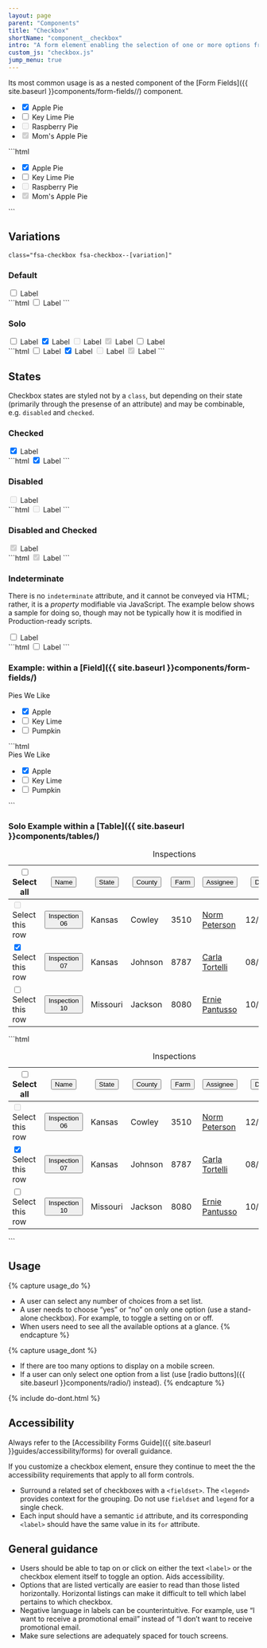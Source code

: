 ```yaml
---
layout: page
parent: "Components"
title: "Checkbox"
shortName: "component__checkbox"
intro: "A form element enabling the selection of one or more options from a visible list."
custom_js: "checkbox.js"
jump_menu: true
---
```


Its most common usage is as a nested component of the [Form Fields]({{ site.baseurl }}components/form-fields//) component.

<div class="ds-preview">
  <ul class="fsa-form-list" aria-label="Example display of the 4 checkbox states">
    <li>
      <span>
        <input class="fsa-checkbox" id="apple-pie" type="checkbox" name="pies" value="apple-pie" checked="">
        <label for="apple-pie">Apple Pie</label>
      </span>
    </li>
    <li>
      <span>
        <input class="fsa-checkbox" id="key-lime-pie" type="checkbox" name="pies" value="key-lime-pie">
        <label for="key-lime-pie">Key Lime Pie</label>
      </span>
    </li>
    <li>
      <span>
        <input class="fsa-checkbox" id="raspberry-pie" type="checkbox" name="pies" disabled="">
        <label for="raspberry-pie">Raspberry Pie</label>
      </span>
    </li>
    <li>
      <span>
        <input class="fsa-checkbox" id="moms-apple-pie" type="checkbox" name="pies" value="moms-apple-pie" checked="checked" disabled="disabled">
        <label for="moms-apple-pie">Mom's Apple Pie</label>
      </span>
    </li>
  </ul>
</div>
```html
<ul class="fsa-form-list" aria-label="Example display of the 4 checkbox states">
  <li>
    <span>
      <input class="fsa-checkbox" id="apple-pie" type="checkbox" name="pies" value="apple-pie" checked="">
      <label for="apple-pie">Apple Pie</label>
    </span>
  </li>
  <li>
    <span>
      <input class="fsa-checkbox" id="key-lime-pie" type="checkbox" name="pies" value="key-lime-pie">
      <label for="key-lime-pie">Key Lime Pie</label>
    </span>
  </li>
  <li>
    <span>
      <input class="fsa-checkbox" id="raspberry-pie" type="checkbox" name="pies" disabled="">
      <label for="raspberry-pie">Raspberry Pie</label>
    </span>
  </li>
  <li>
    <span>
      <input class="fsa-checkbox" id="moms-apple-pie" type="checkbox" name="pies" value="moms-apple-pie" checked="checked" disabled="disabled">
      <label for="moms-apple-pie">Mom's Apple Pie</label>
    </span>
  </li>
</ul>
```

## Variations

`class="fsa-checkbox fsa-checkbox--[variation]"`

### Default

<div class="ds-preview">
  <span>
    <input class="fsa-checkbox" id="lorem-9683783" type="checkbox" name="lorem-9683783" value="lorem-9683783">
    <label for="lorem-9683783">Label</label>
  </span>
</div>
```html
<span>
  <input class="fsa-checkbox" id="lorem-9683783" type="checkbox" name="lorem-9683783" value="lorem-9683783">
  <label for="lorem-9683783">Label</label>
</span>
```

### Solo

<div class="ds-preview">
  <span>
    <input class="fsa-checkbox fsa-checkbox--solo" id="solo-example__01" type="checkbox" name="solo-example__01" value="solo-example__01">
    <label for="solo-example__01"><span class="fsa-sr-only">Label</span></label>
  </span>
  <span>
    <input class="fsa-checkbox fsa-checkbox--solo" id="solo-example__02" type="checkbox" name="solo-example__02" value="solo-example__02" checked="">
    <label for="solo-example__02"><span class="fsa-sr-only">Label</span></label>
  </span>
  <span>
    <input class="fsa-checkbox fsa-checkbox--solo" id="solo-example__03" type="checkbox" name="solo-example__03" value="solo-example__03" disabled="">
    <label for="solo-example__03"><span class="fsa-sr-only">Label</span></label>
  </span>
  <span>
    <input class="fsa-checkbox fsa-checkbox--solo" id="solo-example__04" type="checkbox" name="solo-example__04" value="solo-example__04" disabled="" checked>
    <label for="solo-example__04"><span class="fsa-sr-only">Label</span></label>
  </span>
  <span>
    <input class="fsa-checkbox fsa-checkbox--solo" id="solo-example__05" type="checkbox" name="solo-example__05" value="solo-example__05">
    <label for="solo-example__05"><span class="fsa-sr-only">Label</span></label>
  </span>
  <script>
    document.getElementById("solo-example__05").indeterminate = true;
  </script>
</div>
```html
<span>
  <input class="fsa-checkbox fsa-checkbox--solo" id="solo-example__01" type="checkbox" name="solo-example__01" value="solo-example__01">
  <label for="solo-example__01"><span class="fsa-sr-only">Label</span></label>
</span>
<span>
  <input class="fsa-checkbox fsa-checkbox--solo" id="solo-example__02" type="checkbox" name="solo-example__02" value="solo-example__02" checked="">
  <label for="solo-example__02"><span class="fsa-sr-only">Label</span></label>
</span>
<span>
  <input class="fsa-checkbox fsa-checkbox--solo" id="solo-example__03" type="checkbox" name="solo-example__03" value="solo-example__03" disabled="">
  <label for="solo-example__03"><span class="fsa-sr-only">Label</span></label>
</span>
<span>
  <input class="fsa-checkbox fsa-checkbox--solo" id="solo-example__04" type="checkbox" name="solo-example__04" value="solo-example__04" disabled="" checked>
  <label for="solo-example__04"><span class="fsa-sr-only">Label</span></label>
</span>
```

## States

Checkbox states are styled not by a `class`, but depending on their state (primarily through the presense of an attribute) and may be combinable, e.g. `disabled` and `checked`.

### Checked

<div class="ds-preview">
  <span>
    <input class="fsa-checkbox" checked="checked" id="lorem-857" type="checkbox" name="lorem-857" value="lorem-857">
    <label for="lorem-857">Label</label>
  </span>
</div>
```html
<span>
  <input class="fsa-checkbox" checked="checked" id="lorem-857" type="checkbox" name="lorem-857" value="lorem-857">
  <label for="lorem-857">Label</label>
</span>
```

### Disabled

<div class="ds-preview">
  <span>
    <input class="fsa-checkbox" disabled="disabled" id="lorem-978" type="checkbox" name="lorem-978" value="lorem-978">
    <label for="lorem-978">Label</label>
  </span>
</div>
```html
<span>
  <input class="fsa-checkbox" disabled="disabled" id="lorem-978" type="checkbox" name="lorem-978" value="lorem-978">
  <label for="lorem-978">Label</label>
</span>
```

### Disabled and Checked

<div class="ds-preview">
  <span>
    <input class="fsa-checkbox" disabled="disabled" checked="checked" id="lorem-935200" type="checkbox" name="lorem-935200" value="lorem-935200">
    <label for="lorem-935200">Label</label>
  </span>
</div>
```html
<span>
  <input class="fsa-checkbox" disabled="disabled" checked="checked" id="lorem-935200" type="checkbox" name="lorem-935200" value="lorem-935200">
  <label for="lorem-935200">Label</label>
</span>
```

### Indeterminate

There is no `indeterminate` attribute, and it cannot be conveyed via HTML; rather, it is a *property* modifiable via JavaScript. The example below shows a sample for doing so, though may not be typically how it is modified in Production-ready scripts.

<div class="ds-preview">
  <span>
    <input class="fsa-checkbox" id="checkbox-indeterminate-example" type="checkbox" name="checkbox-indeterminate-example" value="checkbox-indeterminate-example">
    <label for="checkbox-indeterminate-example">Label</label>
  </span>
  <script>
    document.getElementById("checkbox-indeterminate-example").indeterminate = true;
  </script>
</div>
```html
<span>
  <input class="fsa-checkbox" id="checkbox-indeterminate-example" type="checkbox" name="checkbox-indeterminate-example" value="checkbox-indeterminate-example">
  <label for="checkbox-indeterminate-example">Label</label>
</span>
<script>
  document.getElementById("checkbox-indeterminate-example")ndeterminate = true;
</script>
```

### Example: within a [Field]({{ site.baseurl }}components/form-fields/)

<div class="ds-preview">
  <div class="fsa-field">
    <label class="fsa-field__label" id="unique-id-lorem--1234">Pies We Like</label>
    <ul class="fsa-form-list" aria-labelledby="unique-id-lorem--1234">
      <li>
        <span>
          <input class="fsa-checkbox" id="apple" type="checkbox" name="pie" checked="">
          <label for="apple">Apple</label>
        </span>
      </li>
      <li>
        <span>
          <input class="fsa-checkbox" id="key-lime" type="checkbox" name="pie">
          <label for="key-lime">Key Lime</label>
        </span>
      </li>
      <li>
        <span>
          <input class="fsa-checkbox" id="pumpkin" type="checkbox" name="pie">
          <label for="pumpkin">Pumpkin</label>
        </span>
      </li>
    </ul>
  </div>
</div>
```html
<div class="fsa-field">
  <label class="fsa-field__label" id="unique-id-lorem--1234">Pies We Like</label>
  <ul class="fsa-form-list" aria-labelledby="unique-id-lorem--1234">
    <li>
      <span>
        <input class="fsa-checkbox" id="apple" type="checkbox" name="pie" checked="">
        <label for="apple">Apple</label>
      </span>
    </li>
    <li>
      <span>
        <input class="fsa-checkbox" id="key-lime" type="checkbox" name="pie">
        <label for="key-lime">Key Lime</label>
      </span>
    </li>
    <li>
      <span>
        <input class="fsa-checkbox" id="pumpkin" type="checkbox" name="pie">
        <label for="pumpkin">Pumpkin</label>
      </span>
    </li>
  </ul>
</div>
```

### Solo Example within a [Table]({{ site.baseurl }}components/tables/)

<div class="ds-preview">
  <table class="fsa-table fsa-table--borderless fsa-table--responsive fsa-table--responsive-horizontal">
    <caption class="sr-only">Inspections</caption>
    <thead>
      <tr>
        <th class="fsa-table__th--sticky fsa-table__th--select">
          <span>
            <input class="fsa-checkbox fsa-checkbox--solo" data-behavior="select-table-all" id="inpections__select-all" type="checkbox" name="inpections__select-all" value="Select all">
            <label for="inpections__select-all" title="Select all"><span class="sr-only">Select all</span></label>
          </span>
        </th>
        <th class="fsa-table__th--sticky" aria-sort="ascending">
          <button type="button" class="fsa-table__sort fsa-table__sort--ascending">Name</button>
        </th>
        <th class="fsa-table__th--sticky">
          <button type="button" class="fsa-table__sort">State</button>
        </th>
        <th class="fsa-table__th--sticky">
          <button type="button" class="fsa-table__sort">County</button>
        </th>
        <th class="fsa-table__th--sticky">
          <button type="button" class="fsa-table__sort">Farm</button>
        </th>
        <th class="fsa-table__th--sticky">
          <button type="button" class="fsa-table__sort">Assignee</button>
        </th>
        <th class="fsa-table__th--sticky">
          <button type="button" class="fsa-table__sort">Due Date</button>
        </th>
        <th class="fsa-table__th--sticky">
          <button type="button" class="fsa-table__sort">Status</button>
        </th>
      </tr>
    </thead>
    <tbody>
      <tr>
        <td aria-label="Select">
          <span>
            <input disabled="disabled" class="fsa-checkbox fsa-checkbox--solo" id="inpections__select-inspection--06" type="checkbox" name="inpections__select-inspection--06" value="06">
            <label for="inpections__select-inspection--06"><span class="sr-only">Select this row</span></label>
          </span>
        </td>
        <td aria-label="Inspection Number">
          <strong>
            <button type="button" class="fsa-btn fsa-btn--flat">Inspection 06</button>
          </strong>
        </td>
        <td aria-label="State">Kansas</td>
        <td aria-label="County">Cowley</td>
        <td aria-label="Farm Number">3510</td>
        <td aria-label="Assigned to"><a href="link.html">Norm Peterson</a></td>
        <td aria-label="Due Date">
          <time datetime="2018-12-11">12/11/2018</time>
        </td>
        <td aria-label="Status">
          <div><span class="fsa-label fsa-label--success">Complete</span></div>
        </td>
      </tr>
      <tr class="fsa-table__row--selected">
        <td aria-label="Select">
          <span>
            <input class="fsa-checkbox fsa-checkbox--solo" data-behavior="select-table-row" id="inpections__select-inspection--07" type="checkbox" name="inpections__select-inspection--07" value="07" checked>
            <label for="inpections__select-inspection--07"><span class="sr-only">Select this row</span></label>
          </span>
        </td>
        <td aria-label="Inspection Number">
          <strong>
            <button type="button" class="fsa-btn fsa-btn--flat">Inspection 07</button>
          </strong>
        </td>
        <td aria-label="State">Kansas</td>
        <td aria-label="County">Johnson</td>
        <td aria-label="Farm Number">8787</td>
        <td aria-label="Assigned to"><a href="link.html">Carla Tortelli</a></td>
        <td aria-label="Due Date">
          <time datetime="2018-08-05">08/05/2018</time>
        </td>
        <td aria-label="Status">
          <div><span class="fsa-label fsa-label--neutral">Assigned</span></div>
        </td>
      </tr>
      <tr>
        <td aria-label="Select">
          <span>
            <input class="fsa-checkbox fsa-checkbox--solo" data-behavior="select-table-row" id="inpections__select-inspection--10" type="checkbox" name="inpections__select-inspection--10" value="10">
            <label for="inpections__select-inspection--10"><span class="sr-only">Select this row</span></label>
          </span>
        </td>
        <td aria-label="Inspection Number">
          <strong>
            <button type="button" class="fsa-btn fsa-btn--flat">Inspection 10</button>
          </strong>
        </td>
        <td aria-label="State">Missouri</td>
        <td aria-label="County">Jackson</td>
        <td aria-label="Farm Number">8080</td>
        <td aria-label="Assigned to"><a href="link.html">Ernie Pantusso</a></td>
        <td aria-label="Due Date">
          <time datetime="2018-10-01">10/01/2018</time>
        </td>
        <td aria-label="Status">
          <div><span class="fsa-label fsa-label--alert">Rejected</span></div>
        </td>
      </tr>
    </tbody>
  </table>
  <script>
    var checkboxIndeterminateExampleTable = document.getElementById("inpections__select-all");
    checkboxIndeterminateExampleTable.indeterminate = true;
  </script>
</div>
```html
<table class="fsa-table fsa-table--borderless fsa-table--responsive fsa-table--responsive-horizontal">
  <caption class="sr-only">Inspections</caption>
  <thead>
    <tr>
      <th class="fsa-table__th--sticky fsa-table__th--select">
        <span>
          <input class="fsa-checkbox fsa-checkbox--solo" data-behavior="select-table-all" id="inpections__select-all" type="checkbox" name="inpections__select-all" value="Select all">
          <label for="inpections__select-all" title="Select all"><span class="sr-only">Select all</span></label>
        </span>
      </th>
      <th class="fsa-table__th--sticky" aria-sort="ascending">
        <button type="button" class="fsa-table__sort fsa-table__sort--ascending">Name</button>
      </th>
      <th class="fsa-table__th--sticky">
        <button type="button" class="fsa-table__sort">State</button>
      </th>
      <th class="fsa-table__th--sticky">
        <button type="button" class="fsa-table__sort">County</button>
      </th>
      <th class="fsa-table__th--sticky">
        <button type="button" class="fsa-table__sort">Farm</button>
      </th>
      <th class="fsa-table__th--sticky">
        <button type="button" class="fsa-table__sort">Assignee</button>
      </th>
      <th class="fsa-table__th--sticky">
        <button type="button" class="fsa-table__sort">Due Date</button>
      </th>
      <th class="fsa-table__th--sticky">
        <button type="button" class="fsa-table__sort">Status</button>
      </th>
    </tr>
  </thead>
  <tbody>
    <tr>
      <td aria-label="Select">
        <span>
          <input disabled="disabled" class="fsa-checkbox fsa-checkbox--solo" id="inpections__select-inspection--06" type="checkbox" name="inpections__select-inspection--06" value="06">
          <label for="inpections__select-inspection--06"><span class="sr-only">Select this row</span></label>
        </span>
      </td>
      <td aria-label="Inspection Number">
        <strong>
          <button type="button" class="fsa-btn fsa-btn--flat">Inspection 06</button>
        </strong>
      </td>
      <td aria-label="State">Kansas</td>
      <td aria-label="County">Cowley</td>
      <td aria-label="Farm Number">3510</td>
      <td aria-label="Assigned to"><a href="link.html">Norm Peterson</a></td>
      <td aria-label="Due Date">
        <time datetime="2018-12-11">12/11/2018</time>
      </td>
      <td aria-label="Status">
        <div><span class="fsa-label fsa-label--success">Complete</span></div>
      </td>
    </tr>
    <tr class="fsa-table__row--selected">
      <td aria-label="Select">
        <span>
          <input class="fsa-checkbox fsa-checkbox--solo" data-behavior="select-table-row" id="inpections__select-inspection--07" type="checkbox" name="inpections__select-inspection--07" value="07" checked>
          <label for="inpections__select-inspection--07"><span class="sr-only">Select this row</span></label>
        </span>
      </td>
      <td aria-label="Inspection Number">
        <strong>
          <button type="button" class="fsa-btn fsa-btn--flat">Inspection 07</button>
        </strong>
      </td>
      <td aria-label="State">Kansas</td>
      <td aria-label="County">Johnson</td>
      <td aria-label="Farm Number">8787</td>
      <td aria-label="Assigned to"><a href="link.html">Carla Tortelli</a></td>
      <td aria-label="Due Date">
        <time datetime="2018-08-05">08/05/2018</time>
      </td>
      <td aria-label="Status">
        <div><span class="fsa-label fsa-label--neutral">Assigned</span></div>
      </td>
    </tr>
    <tr>
      <td aria-label="Select">
        <span>
          <input class="fsa-checkbox fsa-checkbox--solo" data-behavior="select-table-row" id="inpections__select-inspection--10" type="checkbox" name="inpections__select-inspection--10" value="10">
          <label for="inpections__select-inspection--10"><span class="sr-only">Select this row</span></label>
        </span>
      </td>
      <td aria-label="Inspection Number">
        <strong>
          <button type="button" class="fsa-btn fsa-btn--flat">Inspection 10</button>
        </strong>
      </td>
      <td aria-label="State">Missouri</td>
      <td aria-label="County">Jackson</td>
      <td aria-label="Farm Number">8080</td>
      <td aria-label="Assigned to"><a href="link.html">Ernie Pantusso</a></td>
      <td aria-label="Due Date">
        <time datetime="2018-10-01">10/01/2018</time>
      </td>
      <td aria-label="Status">
        <div><span class="fsa-label fsa-label--alert">Rejected</span></div>
      </td>
    </tr>
  </tbody>
</table>
<script>
  var checkboxIndeterminateExampleTable = document.getElementById("inpections__select-all");
  checkboxIndeterminateExampleTable.indeterminate = true;
</script>
```

## Usage

{% capture usage_do %}
* A user can select any number of choices from a set list.
* A user needs to choose “yes” or “no” on only one option (use a stand-alone checkbox). For example, to toggle a setting on or off.
* When users need to see all the available options at a glance.
{% endcapture %}

{% capture usage_dont %}
* If there are too many options to display on a mobile screen.
* If a user can only select one option from a list (use [radio buttons]({{ site.baseurl }}components/radio/) instead).
{% endcapture %}

{% include do-dont.html %}


## Accessibility

Always refer to the [Accessibility Forms Guide]({{ site.baseurl }}guides/accessibility/forms) for overall guidance.

If you customize a checkbox element, ensure they continue to meet the the accessibility requirements that apply to all form controls.

* Surround a related set of checkboxes with a `<fieldset>`. The `<legend>` provides context for the grouping. Do not use `fieldset` and `legend` for a single check.
* Each input should have a semantic `id` attribute, and its corresponding `<label>` should have the same value in its `for` attribute.

## General guidance

* Users should be able to tap on or click on either the text `<label>` or the checkbox element itself to toggle an option. Aids accessibility.
* Options that are listed vertically are easier to read than those listed horizontally. Horizontal listings can make it difficult to tell which label pertains to which checkbox.
* Negative language in labels can be counterintuitive. For example, use “I want to receive a promotional email” instead of “I don’t want to receive promotional email.
* Make sure selections are adequately spaced for touch screens.